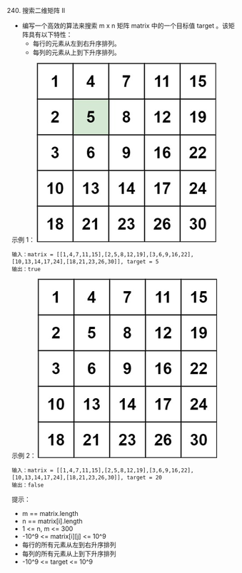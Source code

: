 240. 搜索二维矩阵 II
- 编写一个高效的算法来搜索 m x n 矩阵 matrix 中的一个目标值 target 。该矩阵具有以下特性：
    - 每行的元素从左到右升序排列。
    - 每列的元素从上到下升序排列。
 

示例 1：
![SearchA2DMatrix2_Normal1](../../../../../../resources/list/search/SearchA2DMatrix2_Normal1.jpg "SearchA2DMatrix2_Normal1")
```
输入：matrix = [[1,4,7,11,15],[2,5,8,12,19],[3,6,9,16,22],[10,13,14,17,24],[18,21,23,26,30]], target = 5
输出：true
```

示例 2：
![SearchA2DMatrix2_Normal2](../../../../../../resources/list/search/SearchA2DMatrix2_Normal2.jpg "SearchA2DMatrix2_Normal2")
```
输入：matrix = [[1,4,7,11,15],[2,5,8,12,19],[3,6,9,16,22],[10,13,14,17,24],[18,21,23,26,30]], target = 20
输出：false
```

提示：
- m == matrix.length
- n == matrix[i].length
- 1 <= n, m <= 300
- -10^9 <= matrix[i][j] <= 10^9
- 每行的所有元素从左到右升序排列
- 每列的所有元素从上到下升序排列
- -10^9 <= target <= 10^9



